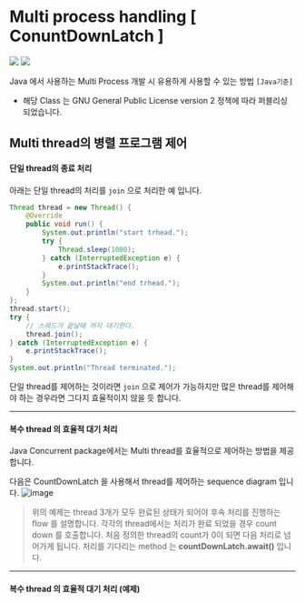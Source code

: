 # Multi process handling [ ConuntDownLatch ]
![](https://img.shields.io/badge/Java-1.8%20version-brightgreen) ![](https://img.shields.io/badge/ConuntDownLatch-java.util.concurrent-orange)

  Java 에서 사용하는 Multi Process 개발 시 유용하게 사용할 수 있는 방법 ` [Java기준] `
* 해당 Class 는 GNU General Public License version 2 정책에 따라 퍼블리싱 되었습니다.


## Multi thread의 병렬 프로그램 제어

#### 단일 thread의 종료 처리

아래는 단일 thread의 처리를 ``join`` 으로 처리한 예 입니다.

``` java
Thread thread = new Thread() {
	@Override
	public void run() {
		System.out.println("start trhead.");
		try {
			Thread.sleep(1000);
		} catch (InterruptedException e) {
			e.printStackTrace();
		}
		System.out.println("end trhead.");
	}
};
thread.start();
try {
	// 스레드가 끝날때 까지 대기한다.
	thread.join();
} catch (InterruptedException e) {
	e.printStackTrace();
}
System.out.println("Thread terminated.");

```
단일 thread를 제어하는 것이라면 ``join`` 으로 제어가 가능하지만 많은 thread를 제어해야 하는 경우라면 그다지
효율적이지 않을 듯 합니다.

---

#### 복수 thread 의 효율적 대기 처리

Java Concurrent package에서는 Multi thread를 효율적으로 제어하는 방법을 제공합니다.


다음은 CountDownLatch 을 사용해서 thread를 제어하는 sequence diagram 입니다.
![image](https://user-images.githubusercontent.com/6250760/157003145-6f15bf77-579d-4041-8a6a-628050a330fe.png)


> 위의 예제는 thread 3개가 모두 완료된 상태가 되어야 후속 처리를 진행하는 flow 를 설명합니다.
> 각각의 thread에서는 처리가 완료 되었을 경우 count down 를 호출합니다.
> 처음 정의한 thread의 count가 0이 되면 다음 처리로 넘어가게 됩니다.
> 처리를 기다리는 method 는  **countDownLatch.await()** 입니다.


---

#### 복수 thread 의 효율적 대기 처리 (예제)

